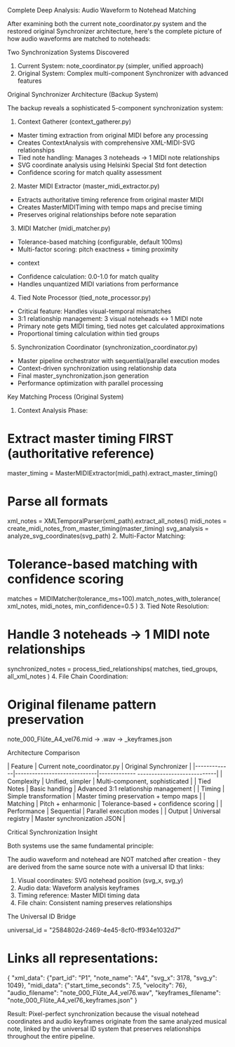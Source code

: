 Complete Deep Analysis: Audio Waveform to Notehead 
  Matching

  After examining both the current note_coordinator.py
  system and the restored original Synchronizer
  architecture, here's the complete picture of how audio
  waveforms are matched to noteheads:

  Two Synchronization Systems Discovered

  1. Current System: note_coordinator.py (simpler, unified
  approach)
  2. Original System: Complex multi-component Synchronizer
  with advanced features

  Original Synchronizer Architecture (Backup System)

  The backup reveals a sophisticated 5-component 
  synchronization system:

  1. Context Gatherer (context_gatherer.py)

  - Master timing extraction from original MIDI before any
  processing
  - Creates ContextAnalysis with comprehensive XML-MIDI-SVG
  relationships
  - Tied note handling: Manages 3 noteheads → 1 MIDI note
  relationships
  - SVG coordinate analysis using Helsinki Special Std font
  detection
  - Confidence scoring for match quality assessment

  2. Master MIDI Extractor (master_midi_extractor.py)

  - Extracts authoritative timing reference from original
  master MIDI
  - Creates MasterMIDITiming with tempo maps and precise
  timing
  - Preserves original relationships before note separation

  3. MIDI Matcher (midi_matcher.py)

  - Tolerance-based matching (configurable, default 100ms)
  - Multi-factor scoring: pitch exactness + timing proximity
   + context
  - Confidence calculation: 0.0-1.0 for match quality
  - Handles unquantized MIDI variations from performance

  4. Tied Note Processor (tied_note_processor.py)

  - Critical feature: Handles visual-temporal mismatches
  - 3:1 relationship management: 3 visual noteheads ↔ 1
  MIDI note
  - Primary note gets MIDI timing, tied notes get calculated
   approximations
  - Proportional timing calculation within tied groups

  5. Synchronization Coordinator 
  (synchronization_coordinator.py)

  - Master pipeline orchestrator with sequential/parallel
  execution modes
  - Context-driven synchronization using relationship data
  - Final master_synchronization.json generation
  - Performance optimization with parallel processing

  Key Matching Process (Original System)

  1. Context Analysis Phase:
  # Extract master timing FIRST (authoritative reference)
  master_timing =
  MasterMIDIExtractor(midi_path).extract_master_timing()

  # Parse all formats
  xml_notes =
  XMLTemporalParser(xml_path).extract_all_notes()
  midi_notes =
  create_midi_notes_from_master_timing(master_timing)
  svg_analysis = analyze_svg_coordinates(svg_path)
  2. Multi-Factor Matching:
  # Tolerance-based matching with confidence scoring
  matches =
  MIDIMatcher(tolerance_ms=100).match_notes_with_tolerance(
      xml_notes, midi_notes, min_confidence=0.5
  )
  3. Tied Note Resolution:
  # Handle 3 noteheads → 1 MIDI note relationships
  synchronized_notes = process_tied_relationships(
      matches, tied_groups, all_xml_notes
  )
  4. File Chain Coordination:
  # Original filename pattern preservation
  note_000_Flûte_A4_vel76.mid → .wav → _keyframes.json

  Architecture Comparison

  | Feature     | Current note_coordinator.py | Original
  Synchronizer                   |
  |-------------|-----------------------------|-------------
  ----------------------------|
  | Complexity  | Unified, simpler            |
  Multi-component, sophisticated          |
  | Tied Notes  | Basic handling              | Advanced 3:1
   relationship management    |
  | Timing      | Simple transformation       | Master
  timing preservation + tempo maps |
  | Matching    | Pitch + enharmonic          |
  Tolerance-based + confidence scoring    |
  | Performance | Sequential                  | Parallel
  execution modes                |
  | Output      | Universal registry          | Master
  synchronization JSON             |

  Critical Synchronization Insight

  Both systems use the same fundamental principle:

  The audio waveform and notehead are NOT matched after 
  creation - they are derived from the same source note with
   a universal ID that links:

  1. Visual coordinates: SVG notehead position (svg_x, 
  svg_y)
  2. Audio data: Waveform analysis keyframes
  3. Timing reference: Master MIDI timing data
  4. File chain: Consistent naming preserves relationships

  The Universal ID Bridge

  universal_id = "2584802d-2469-4e45-8cf0-ff934e1032d7"

  # Links all representations:
  {
      "xml_data": {"part_id": "P1", "note_name": "A4",
  "svg_x": 3178, "svg_y": 1049},
      "midi_data": {"start_time_seconds": 7.5, "velocity":
  76},
      "audio_filename": "note_000_Flûte_A4_vel76.wav",
      "keyframes_filename":
  "note_000_Flûte_A4_vel76_keyframes.json"
  }

  Result: Pixel-perfect synchronization because the visual
  notehead coordinates and audio keyframes originate from
  the same analyzed musical note, linked by the universal ID
   system that preserves relationships throughout the entire
   pipeline.